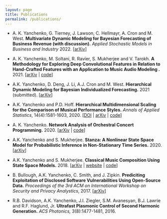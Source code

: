 ```yaml
---
layout: page
title: Publications
permalink: /publications/
---
```


- A. K. Yanchenko, G. Tierney, J. Lawson, C. Hellmayr, A. Cron and M. West. **Multivariate Dynamic Modeling for Bayesian Forecasting of Business Revenue (with discussion).** *Applied Stochastic Models in Business and Industry* 2022. [[arXiv](https://arxiv.org/abs/2112.05678)]

- A. K. Yanchenko, M. Soltani, R. Ravier, S. Mukherjee and V. Tarokh. **A Methodology for Exploring Deep Convolutional Features in Relation to Hand-Crafted Features with an Application to Music Audio Modeling
.** 2021. [[arXiv](https://arxiv.org/abs/2106.00110)  \| [code](https://github.com/aky4wn/convolutions-for-music-audio)]

- A.K. Yanchenko, D. Deng, J. Li, A.J. Cron and M. West. **Hierarchical Dynamic Modeling for Bayesian Individualized Forecasting.** 2021 (submitted). [[arXiv](https://arxiv.org/abs/2101.03408)]

- A.K. Yanchenko and P.D. Hoff. **Hierarchical Multidimensional Scaling for the Comparison of Musical Performance Styles.** *Annals of Applied Statistics*, 14(4):1581-1603, 2020. [[DOI](https://projecteuclid.org/euclid.aoas/1608346888) \| [arXiv](https://arxiv.org/abs/2004.13870) \| [code](https://github.com/aky4wn/HMDS)]

- A. K. Yanchenko. **Network Analysis of Orchestral Concert Programming.** 2020. [[arXiv](https://arxiv.org/abs/2009.07887)  \| [code](https://github.com/aky4wn/Network-Programming)]

- A.K. Yanchenko and S. Mukherjee. **Stanza: A Nonlinear State Space Model for Probabilistic Inference in Non-Stationary Time Series.** 2020. [[arXiv](https://arxiv.org/abs/2006.06553)]

- A.K. Yanchenko and S. Mukherjee. **Classical Music Composition Using State Space Models.** 2018.  [[arXiv](https://arxiv.org/abs/1708.03822) \| [website](https://aky4wn.github.io/Classical-Music-Composition-Using-State-Space-Models/) \| [code](https://github.com/aky4wn/Classical-Music-Composition-Using-State-Space-Models)]

- B. Bullough, A.K. Yanchenko, C. Smith, and J. Zipkin. **Prediciting Exploitation of Disclosed Software Vulnerabilities Using Open-Source Data.** *Proceedings of the 3rd ACM on International Workshop on Security and Privacy Analystics*, 2017. [[arXiv](https://arxiv.org/abs/1707.08015)]

- R.B. Davidson, A.K. Yanchenko, J.I. Ziegler, S.M. Avanesyan, B.J. Lawrie and R.F. Haglund, Jr. **Ultrafast Plasmonic Control of Second Harmonic Generation.** *ACS Photonics,* 3(8):1477-1481, 2016.


